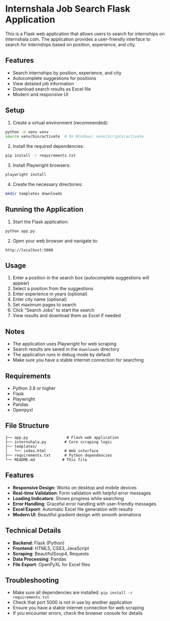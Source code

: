 # Internshala Job Search Flask Application

This is a Flask web application that allows users to search for internships on Internshala.com. The application provides a user-friendly interface to search for internships based on position, experience, and city.

## Features

- Search internships by position, experience, and city
- Autocomplete suggestions for positions
- View detailed job information
- Download search results as Excel file
- Modern and responsive UI

## Setup

1. Create a virtual environment (recommended):
```bash
python -m venv venv
source venv/bin/activate  # On Windows: venv\Scripts\activate
```

2. Install the required dependencies:
```bash
pip install -r requirements.txt
```

3. Install Playwright browsers:
```bash
playwright install
```

4. Create the necessary directories:
```bash
mkdir templates downloads
```

## Running the Application

1. Start the Flask application:
```bash
python app.py
```

2. Open your web browser and navigate to:
```
http://localhost:5000
```

## Usage

1. Enter a position in the search box (autocomplete suggestions will appear)
2. Select a position from the suggestions
3. Enter experience in years (optional)
4. Enter city name (optional)
5. Set maximum pages to search
6. Click "Search Jobs" to start the search
7. View results and download them as Excel if needed

## Notes

- The application uses Playwright for web scraping
- Search results are saved in the `downloads` directory
- The application runs in debug mode by default
- Make sure you have a stable internet connection for searching

## Requirements

- Python 3.8 or higher
- Flask
- Playwright
- Pandas
- Openpyxl

## File Structure

```
├── app.py                 # Flask web application
├── internshala.py        # Core scraping logic
├── templates/
│   └── index.html        # Web interface
├── requirements.txt      # Python dependencies
└── README.md            # This file
```

## Features

- **Responsive Design**: Works on desktop and mobile devices
- **Real-time Validation**: Form validation with helpful error messages
- **Loading Indicators**: Shows progress while searching
- **Error Handling**: Graceful error handling with user-friendly messages
- **Excel Export**: Automatic Excel file generation with results
- **Modern UI**: Beautiful gradient design with smooth animations

## Technical Details

- **Backend**: Flask (Python)
- **Frontend**: HTML5, CSS3, JavaScript
- **Scraping**: BeautifulSoup4, Requests
- **Data Processing**: Pandas
- **File Export**: OpenPyXL for Excel files

## Troubleshooting

- Make sure all dependencies are installed: `pip install -r requirements.txt`
- Check that port 5000 is not in use by another application
- Ensure you have a stable internet connection for web scraping
- If you encounter errors, check the browser console for details 